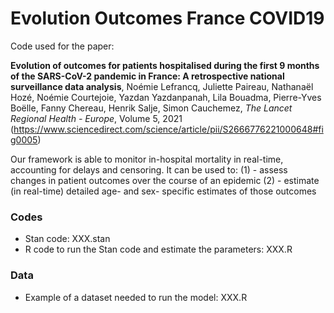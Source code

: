 # Evolution Outcomes France COVID19

Code used for the paper:

**Evolution of outcomes for patients hospitalised during the first 9 months of the SARS-CoV-2 pandemic in France: A retrospective national surveillance data analysis**, Noémie Lefrancq, Juliette Paireau, Nathanaël Hozé, Noémie Courtejoie, Yazdan Yazdanpanah, Lila Bouadma, Pierre-Yves Boëlle, Fanny Chereau, Henrik Salje, Simon Cauchemez, _The Lancet Regional Health - Europe_, Volume 5, 2021 (https://www.sciencedirect.com/science/article/pii/S2666776221000648#fig0005)

Our framework is able to monitor in-hospital mortality in real-time, accounting for delays and censoring. It can be used to:
(1) - assess changes in patient outcomes over the course of an epidemic
(2) - estimate (in real-time) detailed age- and sex- specific estimates of those outcomes

### Codes
- Stan code: XXX.stan
- R code to run the Stan code and estimate the parameters: XXX.R

### Data
- Example of a dataset needed to run the model: XXX.R



